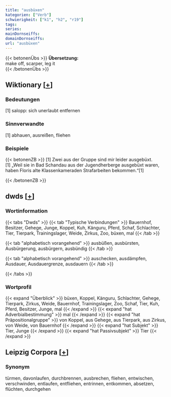 ```yaml
---
title: "ausbüxen"
kategorien: ["Verb"]
schwierigkeit: ["k1", "h2", "r19"]
tags:
series:
mainDornseiffs:
domainDornseiffs:
url: "ausbüxen"
---
```


{{< betonenÜbs >}}
**Übersetzung:**  
make off, scarper, leg it  
{{< /betonenÜbs >}}

## Wiktionary [[+](https://de.wiktionary.org/wiki/ausbüxen)]

### Bedeutungen
[1] salopp: sich unerlaubt entfernen  

### Sinnverwandte
[1] abhauen, ausreißen, fliehen  

### Beispiele
{{< betonenZB >}}
[1] Zwei aus der Gruppe sind mir leider ausgebüxt.  
[1] „Weil sie in Bad Schandau aus der Jugendherberge ausgebüxt waren, haben Floris alte Klassenkameraden Strafarbeiten bekommen.“[1]  

{{< /betonenZB >}}


## dwds [[+](https://www.dwds.de/wb/ausbüxen)]

### Wortinformation
{{< tabs "Dwds" >}}
{{< tab "Typische Verbindungen" >}}
Bauernhof, Besitzer, Gehege, Junge, Koppel, Kuh, Känguru, Pferd, Schaf, Schlachter, Tier, Tierpark, Trainingslager, Weide, Zirkus, Zoo, büxen, mal
{{< /tab >}}

{{< tab "alphabetisch vorangehend" >}}
ausbüßen, ausbürsten, Ausbürgerung, ausbürgern, ausbündig
{{< /tab >}}

{{< tab "alphabetisch vorangehend" >}}
auschecken, ausdämpfen, Ausdauer, Ausdauergrenze, ausdauern
{{< /tab >}}

{{< /tabs >}}

### Wortprofil
{{< expand "Überblick" >}} büxen, Koppel, Känguru, Schlachter, Gehege, Tierpark, Zirkus, Weide, Bauernhof, Trainingslager, Zoo, Schaf, Tier, Kuh, Pferd, Besitzer, Junge, mal {{< /expand >}}
{{< expand "hat Adverbialbestimmung" >}} mal {{< /expand >}}
{{< expand "hat Präpositionalgruppe" >}} von Koppel, aus Gehege, aus Tierpark, aus Zirkus, von Weide, von Bauernhof {{< /expand >}}
{{< expand "hat Subjekt" >}} Tier, Junge {{< /expand >}}
{{< expand "hat Passivsubjekt" >}} Tier {{< /expand >}}

## Leipzig Corpora [[+](https://corpora.uni-leipzig.de/en/res?word=ausbüxen&corpusId=deu_newscrawl-public_2018)]


### Synonym
türmen, davonlaufen, durchbrennen, ausbrechen, fliehen, entwischen, verschwinden, entlaufen, entfliehen, entrinnen, entkommen, absetzen, flüchten, durchgehen

